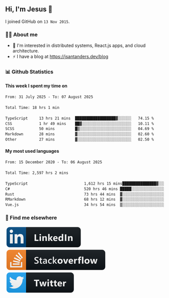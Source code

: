 ## Hi, I'm Jesus 👋

I joined GitHub on `13 Nov 2015`.

<!-- Talking about you -->

### 👨‍💻 About me

- 👦 I'm interested in distributed systems, React.js apps, and cloud architecture.
- ⚡️ I have a blog at <https://jsantanders.dev/blog>

### 📊 Github Statistics

#### This week I spent my time on

<!--START_SECTION:weekly-->

```txt
From: 31 July 2025 - To: 07 August 2025

Total Time: 18 hrs 1 min

TypeScript     13 hrs 21 mins  ██████████████████▓░░░░░░   74.15 %
CSS            1 hr 49 mins    ██▓░░░░░░░░░░░░░░░░░░░░░░   10.11 %
SCSS           50 mins         █▒░░░░░░░░░░░░░░░░░░░░░░░   04.69 %
Markdown       28 mins         ▓░░░░░░░░░░░░░░░░░░░░░░░░   02.60 %
Other          27 mins         ▓░░░░░░░░░░░░░░░░░░░░░░░░   02.50 %
```

<!--END_SECTION:weekly-->

#### My most used languages

<!--START_SECTION:alltime-->

```txt
From: 15 December 2020 - To: 06 August 2025

Total Time: 2,597 hrs 2 mins

TypeScript                         1,612 hrs 15 mins███████████████▓░░░░░░░░░   62.08 %
C#                                 520 hrs 46 mins █████░░░░░░░░░░░░░░░░░░░░   20.05 %
Rust                               73 hrs 44 mins  ▓░░░░░░░░░░░░░░░░░░░░░░░░   02.84 %
RMarkdown                          68 hrs 12 mins  ▓░░░░░░░░░░░░░░░░░░░░░░░░   02.63 %
Vue.js                             34 hrs 54 mins  ▒░░░░░░░░░░░░░░░░░░░░░░░░   01.34 %
```

<!--END_SECTION:alltime-->

### 📢 Find me elsewhere

<p>
  <a target="_blank" href="https://linkedin.com/in/jsantanders">
    <img src="https://github.com/jsantanders/jsantanders/blob/master/img/linkedin.svg" alt="LinkedIn" style="vertical-align:top; margin:4px">
  </a>
  
  <a target="_blank" href="https://stackoverflow.com/users/7318331/jesus-santander">
    <img src="https://github.com/jsantanders/jsantanders/blob/master/img/stackoverflow.svg" alt="StackOverflow" style="vertical-align:top; margin:4px">
  </a>
  
  <a target="_blank" href="http://twitter.com/jsantanders">
    <img src="https://github.com/jsantanders/jsantanders/blob/master/img/twitter.svg" alt="Twitter" style="vertical-align:top; margin:4px">
  </a>
</p>
